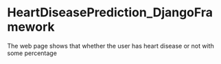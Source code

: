 # HeartDiseasePrediction_DjangoFramework
The web page shows that whether the user has heart disease or not with some percentage
